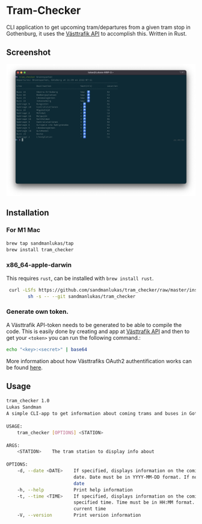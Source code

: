 # Tram-Checker
CLI application to get upcoming tram/departures from a given tram stop in Gothenburg, it uses the [Västtrafik API](https://developer.vasttrafik.se/portal/#/) to accomplish this. Written in Rust.

## Screenshot
![alt text](https://github.com/sandmanlukas/Tram-Checker/blob/master/tram_check.png "Screenshot of Tram-Checker v0.1.1gi")



## Installation

### For M1 Mac

```bash
brew tap sandmanlukas/tap
brew install tram_checker
```

### x86_64-apple-darwin
This requires ```rust```, can be installed with ```brew install rust```.

```bash
 curl -LSfs https://github.com/sandmanlukas/tram_checker/raw/master/install.sh | \
        sh -s -- --git sandmanlukas/tram_checker
```
### Generate own token.
A Västtrafik API-token needs to be generated to be able to compile the code.
This is easily done by creating and app at [Västtrafik API](https://developer.vasttrafik.se/portal/#/) and then to get your ```<token>``` you can run the following command.:
```bash
echo "<key>:<secret>" | base64
```
More information about how Västtrafiks OAuth2 authentification works can be found [here](https://developer.vasttrafik.se/portal/#/guides/oauth2).

## Usage

```bash
tram_checker 1.0
Lukas Sandman
A simple CLI-app to get information about coming trams and buses in Gothenburg.

USAGE:
    tram_checker [OPTIONS] <STATION>

ARGS:
    <STATION>    The tram station to display info about

OPTIONS:
    -d, --date <DATE>    If specified, displays information on the coming trams/buses on specified
                         date. Date must be in YYYY-MM-DD format. If not specified, uses current
                         date
    -h, --help           Print help information
    -t, --time <TIME>    If specified, displays information on the coming trams/buses 20min from
                         specified time. Time must be in HH:MM format. If not specified, uses the
                         current time
    -V, --version        Print version information
```
